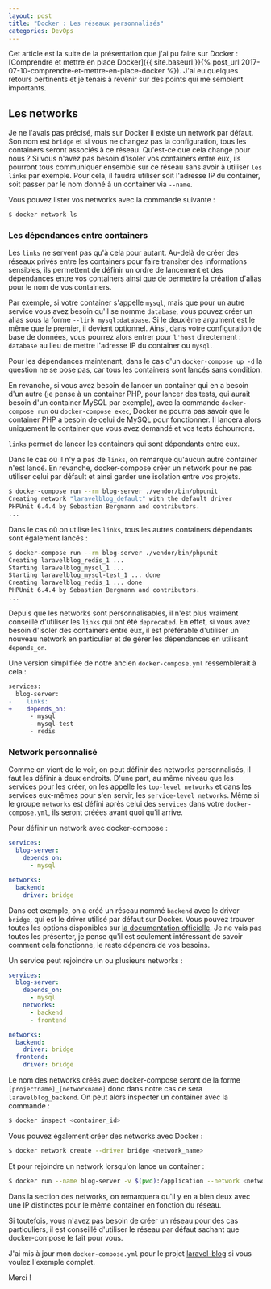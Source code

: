 ```yaml
---
layout: post
title: "Docker : Les réseaux personnalisés"
categories: DevOps
---
```

Cet article est la suite de la présentation que j'ai pu faire sur Docker : [Comprendre et mettre en place Docker]({{ site.baseurl }}{% post_url 2017-07-10-comprendre-et-mettre-en-place-docker %}). J'ai eu quelques retours pertinents et je tenais à revenir sur des points qui me semblent importants.

## Les networks

Je ne l'avais pas précisé, mais sur Docker il existe un network par défaut. Son nom est ```bridge``` et si vous ne changez pas la configuration, tous les containers seront associés à ce réseau. Qu'est-ce que cela change pour nous ? Si vous n'avez pas besoin d'isoler vos containers entre eux, ils pourront tous communiquer ensemble sur ce réseau sans avoir à utiliser ```les links``` par exemple. Pour cela, il faudra utiliser soit l'adresse IP du container, soit passer par le nom donné à un container via ```--name```.

Vous pouvez lister vos networks avec la commande suivante :

```bash
$ docker network ls
```

### Les dépendances entre containers

Les ```links``` ne servent pas qu'à cela pour autant. Au-delà de créer des réseaux privés entre les containers pour faire transiter des informations sensibles, ils permettent de définir un ordre de lancement et des dépendances entre vos containers ainsi que de permettre la création d'alias pour le nom de vos containers.

Par exemple, si votre container s'appelle ```mysql```, mais que pour un autre service vous avez besoin qu'il se nomme ```database```, vous pouvez créer un alias sous la forme ```--link mysql:database```. Si le deuxième argument est le même que le premier, il devient optionnel. Ainsi, dans votre configuration de base de données, vous pourrez alors entrer pour ```l'host``` directement : ```database``` au lieu de mettre l'adresse IP du container ou ```mysql```.

Pour les dépendances maintenant, dans le cas d'un ```docker-compose up -d``` la question ne se pose pas, car tous les containers sont lancés sans condition.

En revanche, si vous avez besoin de lancer un container qui en a besoin d'un autre (je pense à un container PHP, pour lancer des tests, qui aurait besoin d'un container MySQL par exemple), avec la commande ```docker-compose run``` ou ```docker-compose exec```, Docker ne pourra pas savoir que le container PHP a besoin de celui de MySQL pour fonctionner. Il lancera alors uniquement le container que vous avez demandé et vos tests échourrons.

```links``` permet de lancer les containers qui sont dépendants entre eux.

Dans le cas où il n'y a pas de ```links```, on remarque qu'aucun autre container n'est lancé. En revanche, docker-compose créer un network pour ne pas utiliser celui par défault et ainsi garder une isolation entre vos projets.

```bash
$ docker-compose run --rm blog-server ./vendor/bin/phpunit
Creating network "laravelblog_default" with the default driver
PHPUnit 6.4.4 by Sebastian Bergmann and contributors.
...
```

Dans le cas où on utilise les ```links```, tous les autres containers dépendants sont également lancés :
```bash
$ docker-compose run --rm blog-server ./vendor/bin/phpunit
Creating laravelblog_redis_1 ...
Starting laravelblog_mysql_1 ...
Starting laravelblog_mysql-test_1 ... done
Creating laravelblog_redis_1 ... done
PHPUnit 6.4.4 by Sebastian Bergmann and contributors.
...
```

Depuis que les networks sont personnalisables, il n'est plus vraiment conseillé d'utiliser les ```links``` qui ont été ```deprecated```. En effet, si vous avez besoin d'isoler des containers entre eux, il est préférable d'utiliser un nouveau network en particulier et de gérer les dépendances en utilisant ```depends_on```.

Une version simplifiée de notre ancien ```docker-compose.yml``` ressemblerait à cela :
```diff
services:
  blog-server:
-    links:
+    depends_on:
      - mysql
      - mysql-test
      - redis
```

### Network personnalisé

Comme on vient de le voir, on peut définir des networks personnalisés, il faut les définir à deux endroits. D'une part, au même niveau que les services pour les créer, on les appelle les ```top-level networks``` et dans les services eux-mêmes pour s'en servir, les ```service-level networks```. Même si le groupe ```networks``` est défini après celui des ```services``` dans votre ```docker-compose.yml```, ils seront créées avant quoi qu'il arrive.

Pour définir un network avec docker-compose :

```yaml
services:
  blog-server:
    depends_on:
      - mysql

networks:
  backend:
    driver: bridge
```

Dans cet exemple, on a créé un réseau nommé ```backend``` avec le driver ```bridge```, qui est le driver utilisé par défaut sur Docker. Vous pouvez trouver toutes les options disponibles sur [la documentation officielle](https://docs.docker.com/compose/compose-file/#network-configuration-reference). Je ne vais pas toutes les présenter, je pense qu'il est seulement intéressant de savoir comment cela fonctionne, le reste dépendra de vos besoins.

Un service peut rejoindre un ou plusieurs networks :
```yaml
services:
  blog-server:
    depends_on:
      - mysql
    networks:
      - backend
      - frontend

networks:
  backend:
    driver: bridge
  frontend:
    driver: bridge
```

Le nom des networks créés avec docker-compose seront de la forme ```[projectname]_[networkname]``` donc dans notre cas ce sera ```laravelblog_backend```. On peut alors inspecter un container avec la commande :

```bash
$ docker inspect <container_id>
```

Vous pouvez également créer des networks avec Docker :

```bash
$ docker network create --driver bridge <network_name>
```

Et pour rejoindre un network lorsqu'on lance un container :

```bash
$ docker run --name blog-server -v $(pwd):/application --network <network_name> -d laravel-blog
```

Dans la section des networks, on remarquera qu'il y en a bien deux avec une IP distinctes pour le même container en fonction du réseau.

Si toutefois, vous n'avez pas besoin de créer un réseau pour des cas particuliers, il est conseillé d'utiliser le réseau par défaut sachant que docker-compose le fait pour vous.

J'ai mis à jour mon ```docker-compose.yml``` pour le projet [laravel-blog](https://github.com/guillaumebriday/laravel-blog/blob/master/docker-compose.yml) si vous voulez l'exemple complet.

Merci !
